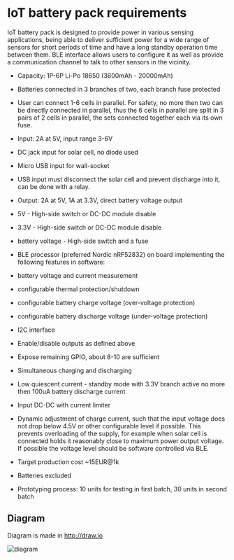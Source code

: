 # IoT battery pack requirements
IoT battery pack is designed to provide power in various sensing applications, being able to deliver sufficient power for a wide range of sensors for short periods of time and have a long standby operation time between them. BLE interface allows users to configure it as well as provide a communication channel to talk to other sensors in the vicinity.

 * Capacity: 1P-6P Li-Po 18650 (3600mAh - 20000mAh)
  * Batteries connected in 3 branches of two, each branch fuse protected
  * User can connect 1-6 cells in parallel. For safety, no more then two can be directly connected in parallel, thus the 6 cells in parallel are split in 3 pairs of 2 cells in parallel, the sets connected together each via its own fuse.
 * Input: 2A at 5V, input range 3-6V
  * DC jack input for solar cell, no diode used
  * Micro USB input for wall-socket
  * USB input must disconnect the solar cell and prevent discharge into it, can be done with a relay.
 * Output: 2A at 5V, 1A at 3.3V, direct battery voltage output
  * 5V - High-side switch or DC-DC module disable
  * 3.3V - High-side switch or DC-DC module disable
  * battery voltage - High-side switch and a fuse
 * BLE processor (preferred Nordic nRF52832) on board implementing the following features in software:
  * battery voltage and current measurement
  * configurable thermal protection/shutdown
  * configurable battery charge voltage (over-voltage protection)
  * configurable battery discharge voltage (under-voltage protection)
  * I2C interface
  * Enable/disable outputs as defined above
  * Expose remaining GPIO, about 8-10 are sufficient
 * Simultaneous charging and discharging
 * Low quiescent current - standby mode with 3.3V branch active no more then 100uA battery discharge current
 * Input DC-DC with current limiter
  * Dynamic adjustment of charge current, such that the input voltage does not drop below 4.5V or other configurable level if possible. This prevents overloading of the supply, for example when solar cell is connected holds it reasonably close to maximum power output voltage. If possible the voltage level should be software controlled via BLE.


 * Target production cost ~15EUR@1k
  * Batteries excluded
 * Prototyping process: 10 units for testing in first batch, 30 units in second batch

## Diagram
Diagram is made in http://draw.io

![diagram](IoT-battery-pack.png)
